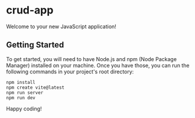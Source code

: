 # crud-app

Welcome to your new JavaScript application!

## Getting Started

To get started, you will need to have Node.js and npm (Node Package Manager) installed on your machine. Once you have those, you can run the following commands in your project's root directory:

``` 
npm install
npm create vite@latest
npm run server
npm run dev
```

Happy coding!